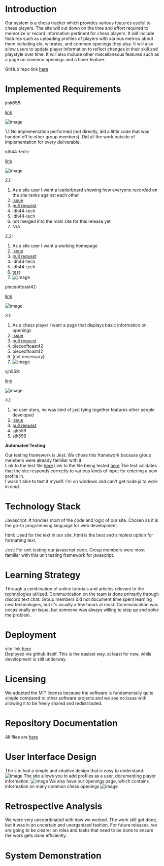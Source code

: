 # Introduction

Our system is a chess tracker which provides various features useful to chess players.  The site will cut down on the time and effort required to memorize or record information pertinent for chess players.  It will include features such as uploading profiles of players with various metrics about them including elo, winrates, and common openings they play.  It will also allow users to update player information to reflect changes in their skill and playstyle over time.  It will also include other miscellaneous features such as a page on common openings and a timer feature.  

GitHub repo link [here](https://github.com/idh44-tech/Group-3-Chess-Database)

# Implemented Requirements

jmk658:

[link](https://github.com/idh44-tech/Group-3-Chess-Database/pulls?q=is%3Apr+author%3Ajmk658)

![image](jmk658_pulls)

1.1 No implementation performed (not directly, did a little code that was handed off to other group members).  Did all the work outside of implementation for every deliverable.  

idh44-tech:

[link](https://github.com/idh44-tech/Group-3-Chess-Database/pulls?q=is%3Apr+author%3Aidh44-tech)

![image](idh44-tech_pulls)

2.1: 

1. As a site user I want a leaderboard showing how everyone recorded on the site ranks against each other
2. [issue](https://github.com/idh44-tech/Group-3-Chess-Database/issues/23)
3. [pull request](https://github.com/idh44-tech/Group-3-Chess-Database/pull/9)
4. idh44-tech
5. idh44-tech
6. not merged into the main site for this release yet
7. N/A

2.2: 

1. As a site user I want a working homepage
2. [issue](https://github.com/idh44-tech/Group-3-Chess-Database/issues/22)
3. [pull request](https://github.com/idh44-tech/Group-3-Chess-Database/pull/1)
4. idh44-tech
5. idh44-tech
6. [test](https://github.com/idh44-tech/Group-3-Chess-Database/blob/main/script.test.js)
7. ![image](Working_homepage.png)


pieceoftoast42:

[link](https://github.com/idh44-tech/Group-3-Chess-Database/pulls?q=is%3Apr+author%3Apieceoftoast42)

![image](pieceoftoast42_pulls)

3.1: 

1. As a chess player I want a page that displays basic information on openings
2. [issue](https://github.com/idh44-tech/Group-3-Chess-Database/issues/12)
3. [pull request](https://github.com/idh44-tech/Group-3-Chess-Database/pull/27)
4. pieceoftoast42
5. pieceoftoast42
6. (not necessary)
7. ![image](openings_page.png)

sjh559:

[link](https://github.com/idh44-tech/Group-3-Chess-Database/pulls?q=is%3Apr+author%3Asjh559)

![image](sjh559_pulls)

4.1: 

1. no user story, he was kind of just tying together features other people developed
2. [issue](https://github.com/idh44-tech/Group-3-Chess-Database/issues/15)
3. [pull request](https://github.com/idh44-tech/Group-3-Chess-Database/pull/11)
4. sjh559
5. sjh559

**Automated Testing**

Our testing framework is Jest.  We chose this framework because group members were already familiar with it.  
Link to the test file [here](https://github.com/idh44-tech/Group-3-Chess-Database/blob/main/script.test.js) 
Link to the file being tested [here](https://github.com/idh44-tech/Group-3-Chess-Database/blob/main/script.js) 
The test validates that the site responds correctly to various kinds of input for entering a new profile in.  
I wasn't able to test it myself.  I'm on windows and can't get node.js to work in cmd.  

# Technology Stack

Javascript: It handles most of the code and logic of our site.  Chosen as it is the go-to programming language for web development.

html: Used for the text in our site, html is the best and simplest option for formatting text.

Jest: For unit testing our javascript code.  Group members were most familiar with this unit testing framework for javascript.

# Learning Strategy

Through a combination of online tutorials and articles relevant to the technologies utilized.  Communication on the team is done primarily through discord text chat.  Group members did not document time spent learning new technologies, but it's usually a few hours at most.  Communication was occasionally an issue, but someone was always willing to step up and solve the problem.  

# Deployment

site link [here](https://math1029.github.io/Group-3-Chess-Database/)  
Deployed via github itself.  This is the easiest way, at least for now, while development is still underway.  

# Licensing

We adopted the MIT license because the software is fundamentally quite simple compared to other software projects and we see no issue with allowing it to be freely shared and redistributed.

# Repository Documentation

All files are [here](https://github.com/idh44-tech/Group-3-Chess-Database)  

# User Interface Design

The site had a simple and intuitive design that is easy to understand.  
![image](Working_homepage.png)
The site allows you to add profiles as a user, documenting player information.
![image](Example_profile.png)
We also have our openings page, which contains information on many common chess openings
![image](openings_page.png)

# Retrospective Analysis

We were very uncoordinated with how we worked.  The work still got done, but it was in an uncertain and unorganized fashion.  For future releases, we are going to be clearer on roles and tasks that need to be done to ensure the work gets done efficiently.  

# System Demonstration



